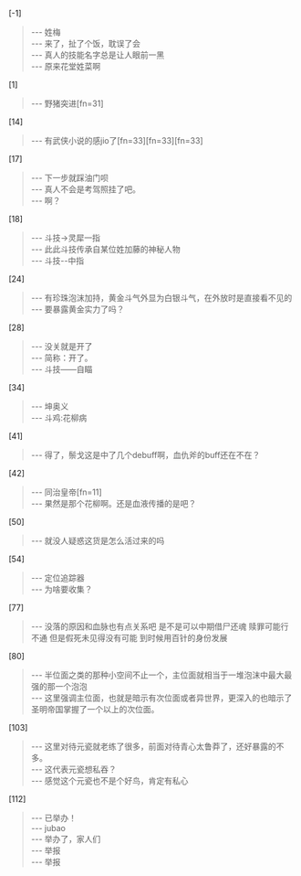 
[-1] 
>--- 姓梅<br>
>--- 来了，扯了个饭，耽误了会<br>
>--- 真人的技能名字总是让人眼前一黑<br>
>--- 原来花堂姓菜啊<br>

[1] 
>--- 野猪突进[fn=31]<br>

[14] 
>--- 有武侠小说的感jio了[fn=33][fn=33][fn=33]<br>

[17] 
>--- 下一步就踩油门呗<br>
>--- 真人不会是考驾照挂了吧。<br>
>--- 啊？<br>

[18] 
>--- 斗技->灵犀一指<br>
>--- 此此斗技传承自某位姓加藤的神秘人物<br>
>--- 斗技--中指<br>

[24] 
>--- 有珍珠泡沫加持，黄金斗气外显为白银斗气，在外放时是直接看不见的<br>
>--- 要暴露黄金实力了吗？<br>

[28] 
>--- 没关就是开了<br>
>--- 简称：开了。<br>
>--- 斗技——自瞄<br>

[34] 
>--- 坤奥义<br>
>--- 斗鸡:花柳病<br>

[41] 
>--- 得了，鬃戈这是中了几个debuff啊，血仇斧的buff还在不在？<br>

[42] 
>--- 同治皇帝[fn=11]<br>
>--- 果然是那个花柳啊。还是血液传播的是吧？<br>

[50] 
>--- 就没人疑惑这货是怎么活过来的吗<br>

[54] 
>--- 定位追踪器<br>
>--- 为啥要收集？<br>

[77] 
>--- 没落的原因和血脉也有点关系吧   是不是可以中期借尸还魂 赎罪可能行不通 但是假死未见得没有可能 到时候用百针的身份发展<br>

[80] 
>--- 半位面之类的那种小空间不止一个，主位面就相当于一堆泡沫中最大最强的那一个泡泡<br>
>--- 这里强调主位面，也就是暗示有次位面或者异世界，更深入的也暗示了圣明帝国掌握了一个以上的次位面。<br>

[103] 
>--- 这里对待元瓷就老练了很多，前面对待青心太鲁莽了，还好暴露的不多。<br>
>--- 这代表元瓷想私吞？<br>
>--- 感觉这个元瓷也不是个好鸟，肯定有私心<br>

[112] 
>--- 已举办！<br>
>--- jubao<br>
>--- 举办了，家人们<br>
>--- 举报<br>
>--- 举报<br>

